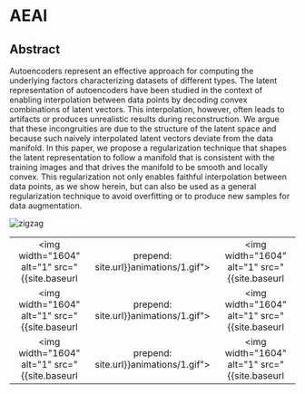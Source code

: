 # AEAI

## Abstract
 
Autoencoders represent an effective approach for computing the underlying factors characterizing datasets of different types. The latent representation of autoencoders have been studied in the context of enabling interpolation between data points by decoding convex combinations of latent vectors. This interpolation, however, often leads to artifacts or produces unrealistic results during reconstruction. We argue that these incongruities are due to the structure of the latent space and because such naively interpolated latent vectors deviate from the data manifold. In this paper, we propose a regularization technique that shapes the latent representation to follow a manifold that is consistent with the training images and that drives the manifold to be smooth and locally convex. This regularization not only enables faithful interpolation between data points, as we show herein, but can also be used as a general regularization technique to avoid overfitting or to produce new samples for data augmentation.

<img src="{{site.baseurl | prepend: site.url}}animations/1.gif" alt="zigzag" />


| | | |
|:-------------------------:|:-------------------------:|:-------------------------:|
|<img width="1604" alt="1" src="{{site.baseurl | prepend: site.url}}animations/1.gif">|  <img width="1604" alt="1" src="{{site.baseurl | prepend: site.url}}animations/1.gif">|<img width="1604" alt="1" src="{{site.baseurl | prepend: site.url}}animations/1.gif">|
|<img width="1604" alt="1" src="{{site.baseurl | prepend: site.url}}animations/1.gif">  |  <img width="1604" alt="1" src="{{site.baseurl | prepend: site.url}}animations/1.gif">|<img width="1604" alt="1" src="{{site.baseurl | prepend: site.url}}animations/1.gif">|
|<img width="1604" alt="1" src="{{site.baseurl | prepend: site.url}}animations/1.gif">  |  <img width="1604" alt="1" src="{{site.baseurl | prepend: site.url}}animations/1.gif">|<img width="1604" alt="1" src="{{site.baseurl | prepend: site.url}}animations/1.gif">|